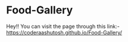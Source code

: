 # Food-Gallery

Hey!! You can visit the page through this link:- https://coderaashutosh.github.io/Food-Gallery/
